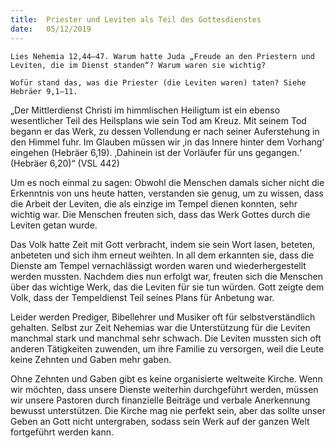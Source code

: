 ```yaml
---
title:  Priester und Leviten als Teil des Gottesdienstes
date:   05/12/2019
---
```


`Lies Nehemia 12,44–47. Warum hatte Juda „Freude an den Priestern und Leviten, die im Dienst standen“? Warum waren sie wichtig?`

`Wofür stand das, was die Priester (die Leviten waren) taten? Siehe Hebräer 9,1–11.`

„Der Mittlerdienst Christi im himmlischen Heiligtum ist ein ebenso wesentlicher Teil des Heilsplans wie sein Tod am Kreuz. Mit seinem Tod begann er das Werk, zu dessen Vollendung er nach seiner Auferstehung in den Himmel fuhr. Im Glauben müssen wir ‚in das Innere hinter dem Vorhang‘ eingehen (Hebräer 6,19). ‚Dahinein ist der Vorläufer für uns gegangen.‘ (Hebräer 6,20)“ (VSL 442)

Um es noch einmal zu sagen: Obwohl die Menschen damals sicher nicht die Erkenntnis von uns heute hatten, verstanden sie genug, um zu wissen, dass die Arbeit der Leviten, die als einzige im Tempel dienen konnten, sehr wichtig war. Die Menschen freuten sich, dass das Werk Gottes durch die Leviten getan wurde.

Das Volk hatte Zeit mit Gott verbracht, indem sie sein Wort lasen, beteten, anbeteten und sich ihm erneut weihten. In all dem erkannten sie, dass die Dienste am Tempel vernachlässigt worden waren und wiederhergestellt werden mussten. Nachdem dies nun erfolgt war, freuten sich die Menschen über das wichtige Werk, das die Leviten für sie tun würden. Gott zeigte dem Volk, dass der Tempeldienst Teil seines Plans für Anbetung war.

Leider werden Prediger, Bibellehrer und Musiker oft für selbstverständlich gehalten. Selbst zur Zeit Nehemias war die Unterstützung für die Leviten manchmal stark und manchmal sehr schwach. Die Leviten mussten sich oft anderen Tätigkeiten zuwenden, um ihre Familie zu versorgen, weil die Leute keine Zehnten und Gaben mehr gaben.

Ohne Zehnten und Gaben gibt es keine organisierte weltweite Kirche. Wenn wir möchten, dass unsere Dienste weiterhin durchgeführt werden, müssen wir unsere Pastoren durch finanzielle Beiträge und verbale Anerkennung bewusst unterstützen. Die Kirche mag nie perfekt sein, aber das sollte unser Geben an Gott nicht untergraben, sodass sein Werk auf der ganzen Welt fortgeführt werden kann.
